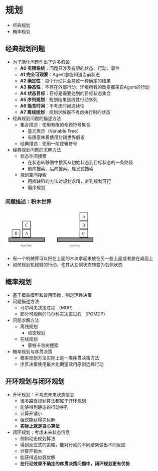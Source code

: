 # 规划
+ 经典规划
+ 概率规划

## 经典规划问题
+ 为了简化问题作出了许多假设
  + **A0 有限系统**：问题只涉及有限的状态、行动、事件
  + **A1 完全可观察**：Agent总能知道当前状态
  + **A2 确定性**：每个行动只会导致一种确定的结果
  + **A3 静态性**：不存在外部行动，环境所有的改变都来自Agent的行动
  + **A4 状态目标**：目标是需要达到的目标状态集合
  + **A5 序列规划**：规划结果是线性行动序列
  + **A6 隐含时间**：不考虑时间连续性
  + **A7 离线规划**：规划求解器不考虑执行时的状态
+ 经典规划问题的描述方法
  + 集合描述：使用有限的命题符号集合
    + 基元表示（Variable Free）
    + 有限意味着使用封闭世界假设
  + 经典描述：使用一阶逻辑符号
+ 经典规划问题的求解方法
  + 状态空间搜索
    + 在状态转移图中搜索从初始状态到目标状态的一条路径
    + 前向搜索、后向搜索、启发式搜索
  + 规划空间搜索
    + 用找缺陷的方法对规划求精，直到规划可行
    + 偏序规划

### 问题描述：积木世界

![](img/2020-04-08-23-15-42.png)

+ 有一个机械臂可以把在上面的木块拿起来放在另一些上面或者放在桌面上
+ 如何规划机械臂的行动，使其从左侧状态转变为右侧状态

## 概率规划
+ 基于概率模型和效用函数，制定理性决策
+ 问题描述方法
  + 马尔科夫决策过程 （MDP）
  + 部分可观察的马尔科夫决策过程 （POMDP）
+ 问题求解方法
  + 离线规划
    + 动态规划
  + 在线规划
    + 蒙特卡洛树搜索
+ 概率规划与序贯决策
  + 概率规划方法实际上是一类序贯决策方法
  + 序贯决策使用最大化期望效用原则选择行动

## 开环规划与闭环规划
+ 开环规划：不考虑未来状态信息
  + 很多路径规划算法都属于开环规划
  + 能够得到静态的行动序列
  + 计算开销小
  + 但仅能获得次优解
  + **实际上就是贪心算法**
+ 闭环规划：考虑未来状态信息
  + 例如动态规划算法
  + 得到反应式的策略，能对行动的不同结果做出不同反应
  + 计算开销大
  + 能获得近似最优解
  + **在行动效果不确定的序贯决策问题中，闭环规划更有优势**